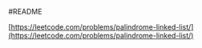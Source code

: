 #README

[https://leetcode.com/problems/palindrome-linked-list/](https://leetcode.com/problems/palindrome-linked-list/)
